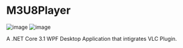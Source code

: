 # M3U8Player
![image](https://user-images.githubusercontent.com/46299963/153632796-a4cd8811-6d3b-4f32-a655-94cc46bdefe4.png)
![image](https://user-images.githubusercontent.com/46299963/153632890-b01d1dae-7d07-4759-b094-26c07bff2ff0.png)

A .NET Core 3.1 WPF Desktop Application that intigrates VLC Plugin.
